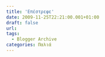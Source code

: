 ```yaml
---
title: 'Επέστρεφε'
date: 2009-11-25T22:21:00.001+01:00
draft: false
url: 
tags:
  - Blogger Archive
categories: Παλιά
---
```


